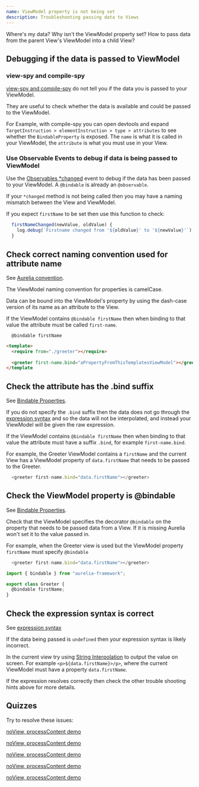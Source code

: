 ```yaml
---
name: ViewModel property is not being set
description: Troubleshooting passing data to Views
---
```


Where's my data? Why isn't the ViewModel property set? How to pass data from the
parent View's ViewModel into a child View?

## Debugging if the data is passed to ViewModel ##

### view-spy and compile-spy ###

[view-spy and compile-spy](https://aurelia.io/docs/templating/basics#view-and-compilation-spies
) do not tell you if the data you is passed to your ViewModel.

They are useful to check whether the data is available and could be passed to
the ViewModel.

For Example, with compile-spy you can open devtools and expand
`TargetInstruction > elementInstruction > type > attributes` to see whether the
`BindableProperty` is exposed. The `name` is what it is called in your
ViewModel, the `attribute` is what you must use in your View.

### Use Observable Events to debug if data is being passed to ViewModel ###

Use the [Observables
*changed](https://aurelia.io/docs/binding/observable-properties#observable-properties)
event to debug if the data has been passed to your ViewModel. A `@bindable` is
already an `@observable`.

If your `*changed` method is not being called then you may have a naming
mismatch between the View and ViewModel.

If you expect `firstName` to be set then use this function to check:

```javascript
  firstNameChanged(newValue, oldValue) {
    log.debug(`Firstname changed from '${oldValue}' to '${newValue}'`);
  }
```

## Check correct naming convention used for attribute name ##

See [Aurelia
convention](https://aurelia.io/docs/templating/custom-elements#html-only-custom-element).

The ViewModel naming convention for properties is camelCase.

Data can be bound into the ViewModel's property by using the dash-case
version of its name as an attribute to the View.

If the ViewModel contains `@bindable firstName` then when binding to that value
the attribute must be called `first-name`.

```jss Greeter.js
  @bindable firstName
```

```html using.html Passing data to Greeter
<template>
  <require from="./greeter"></require>
  
  <greeter first-name.bind="aPropertyFromThisTemplatesViewModel"></greeter>
</template
```

## Check the attribute has the .bind suffix ##

See [Bindable
Properties](https://aurelia.io/docs/templating/custom-elements#bindable-properties).

If you do not specify the `.bind` suffix then the data does not go through the
[expression syntax](https://aurelia.io/docs/binding/basics#expression-syntax)
and so the data will not be interpolated, and instead your ViewModel will be
given the raw expression.

If the ViewModel contains `@bindable firstName` then when binding to that value
the attribute must have a suffix `.bind`, for example `first-name.bind`.

For example, the Greeter ViewModel contains a `firstName` and the current View
has a ViewModel property of `data.firstName` that needs to be passed to the Greeter.
  
```javascript
  <greeter first-name.bind="data.firstName"></greeter>
```

## Check the ViewModel property is @bindable ##

See [Bindable
Properties](https://aurelia.io/docs/templating/custom-elements#bindable-properties).

Check that the ViewModel specifies the decorator `@bindable` on the property
that needs to be passed data from a View. If it is missing Aurelia won't set it
to the value passed in.

For example, when the Greeter view is used but the ViewModel property
`firstName` must specify `@bindable`

```javascript use of Greeter view
  <greeter first-name.bind="data.firstName"></greeter>
```

```javascript Greeter.js Greeter ViewModel
import { bindable } from "aurelia-framework";

export class Greeter {
  @bindable firstName;
}
```

## Check the expression syntax is correct ##

See [expression
syntax](https://aurelia.io/docs/binding/basics#expression-syntax)

If the data being passed is `undefined` then your expression syntax is likely
incorrect.

In the current view try using [String
Interpolation](https://aurelia.io/docs/binding/basics#string-interpolation) to
output the value on screen. For example `<p>${data.firstName}>/p>`, where the
current ViewModel must have a property `data.firstName`.

If the expression resolves correctly then check the other trouble shooting hints
above for more details.

## Quizzes ##

Try to resolve these issues:

[noView, processContent
demo](https://codesandbox.io/embed/listen-for-firstname-change-events-egxxn?autoresize=1&codemirror=1&fontsize=18&module=%2Fsrc%2Fgreeter.js&view=split&expanddevtools=1)

[noView, processContent
demo](https://codesandbox.io/embed/viewmodel-property-not-set-problem-1-n6y6h?autoresize=1&codemirror=1&fontsize=18&view=split)

[noView, processContent
demo](https://codesandbox.io/embed/viewmodel-property-not-set-problem-2-b8rej?autoresize=1&codemirror=1&fontsize=18&view=split)

[noView, processContent
demo](https://codesandbox.io/embed/viewmodel-property-not-set-problem-3-zxhez?autoresize=1&codemirror=1&fontsize=18&view=split)

[noView, processContent
demo](https://codesandbox.io/embed/viewmodel-property-not-set-problem-4-zolmo?autoresize=1&codemirror=1&fontsize=18&view=split)


